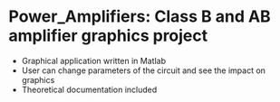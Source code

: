 # Power_Amplifiers: Class B and AB amplifier graphics project
- Graphical application written in Matlab
- User can change parameters of the circuit and see the impact on graphics
- Theoretical documentation included
